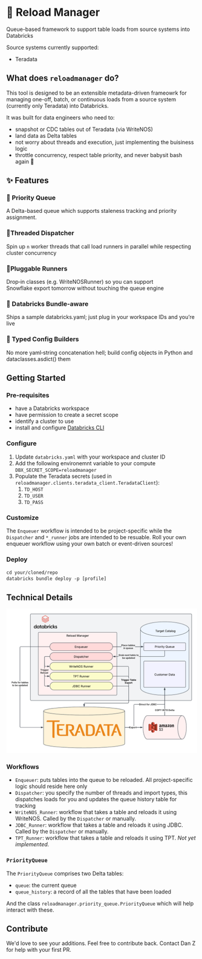 # 🔄 Reload Manager
Queue-based framework to support table loads from source systems into Databricks

Source systems currently supported:
 - Teradata

## What does `reloadmanager` do?

This tool is designed to be an extensible metadata-driven frameowrk for managing one-off, batch, or continuous loads from a source system (currently only Teradata) into Databricks.

It was built for data engineers who need to:
 - snapshot or CDC tables out of Teradata (via WriteNOS)
 - land data as Delta tables
 - not worry about threads and execution, just implementing the buisiness logic 
 - throttle concurrency, respect table priority, and never babysit bash again 🚀


## ✨ Features

### 🥇 Priority Queue 
A Delta-based queue which supports staleness tracking and priority assignment.

### 🧵Threaded Dispatcher 
Spin up `n` worker threads that call load runners in parallel while respecting cluster concurrency

### 🧱Pluggable Runners 
Drop‑in classes (e.g. WriteNOSRunner) so you can support Snowflake export tomorrow without touching the queue engine

### 🔐 Databricks Bundle‑aware 
Ships a sample databricks.yaml; just plug in your workspace IDs and you’re live

### 📜 Typed Config Builders 
No more yaml‐string concatenation hell; build config objects in Python and dataclasses.asdict() them


## Getting Started

### Pre-requisites
- have a Databricks workspace
- have permission to create a secret scope
- identify a cluster to use
- install and configure [Databricks CLI](https://docs.databricks.com/aws/en/dev-tools/cli/install)

### Configure

1. Update `databricks.yaml` with your workspace and cluster ID
2. Add the following environemnt variable to your compute `DBX_SECRET_SCOPE=reloadmanager`
3. Populate the Teradata secrets (used in `reloadmanager.clients.teradata_client.TeradataClient`):
   1. `TD_HOST`
   2. `TD_USER`
   3. `TD_PASS`

### Customize
The `Enqueuer` workflow is intended to be project-specific while the `Dispatcher` and `*_runner` jobs are intended to
be resuable. Roll your own enqueuer workflow using your own batch or event-driven sources!

### Deploy
```
cd your/cloned/repo
databricks bundle deploy -p [profile]
```

## Technical Details
![ReloadManager Logo](assets/Reload_Manager.png)

### Workflows
- `Enqueuer`: puts tables into the queue to be reloaded. All project-specific logic should reside here only
- `Dispatcher`: you specify the number of threads and import types, this dispatches loads for you and updates the queue 
history table for tracking
- `WriteNOS_Runner`: workflow that takes a table and reloads it using WriteNOS. Called by the `Dispatcher` or manually.
- `JDBC_Runner`: workflow that takes a table and reloads it using JDBC. Called by the `Dispatcher` or manually.
- `TPT_Runner`: workflow that takes a table and reloads it using TPT. *Not yet implemented.*

### `PriorityQueue`
The `PriorityQueue` comprises two Delta tables:
- `queue`: the current queue
- `queue_history`: a record of all the tables that have been loaded

And the class `reloadmanager.priority_queue.PriorityQueue` which will help interact with these.

## Contribute
We'd love to see your additions. Feel free to contribute back. Contact Dan Z for help with your first PR. 

